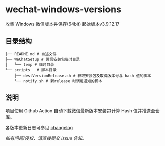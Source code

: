 # wechat-windows-versions
收集 Windows 微信版本并保存(64bit)
起始版本v3.9.12.17


## 目录结构
```shell
├── README.md # 自述文件
├── WeChatSetup # 微信安装包临时目录
│   └── temp # 临时目录
└── scripts   # 脚本目录
    ├── destVersionRelease.sh # 获取安装包及取得版本号与 hash 值的脚本
    └── notify.sh # 新release 时调用通知的脚本
```

## 说明
项目使用 Github Action 自动下载微信最新版本安装包计算 Hash 值并推送至仓库。

各版本更新日志可参见 [changelog](https://weixin.qq.com/cgi-bin/readtemplate?lang=zh_CN&t=weixin_faq_list&head=true)

*如有问题/侵权，请直接提交 issue 告知。*
